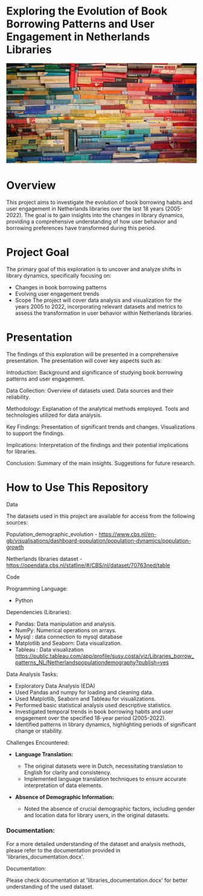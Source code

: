 # Exploring the Evolution of Book Borrowing Patterns and User Engagement in Netherlands Libraries
![Cover Image](github_cover/csm_2022-09-09_Bild_fuer_Book_Swap__c_Robert_Anasch__unsplash.com_7ba19b5dd2.jpg)
# Overview
This project aims to investigate the evolution of book borrowing habits and user engagement in Netherlands libraries over the last 18 years (2005-2022).
The goal is to gain insights into the changes in library dynamics, providing a comprehensive understanding of how user behavior and borrowing preferences have 
transformed during this period.

# Project Goal
The primary goal of this exploration is to uncover and analyze shifts in library dynamics, specifically focusing on:
 - Changes in book borrowing patterns
 - Evolving user engagement trends
 - Scope
The project will cover data analysis and visualization for the years 2005 to 2022, incorporating relevant datasets and metrics to assess the transformation in user 
behavior within Netherlands libraries.

# Presentation
The findings of this exploration will be presented in a comprehensive presentation. The presentation will cover key aspects such as:

Introduction:
Background and significance of studying book borrowing patterns and user engagement.

Data Collection:
Overview of datasets used.
Data sources and their reliability.

Methodology:
Explanation of the analytical methods employed.
Tools and technologies utilized for data analysis.

Key Findings:
Presentation of significant trends and changes.
Visualizations to support the findings.

Implications:
Interpretation of the findings and their potential implications for libraries.

Conclusion:
Summary of the main insights.
Suggestions for future research.


# How to Use This Repository

Data 

The datasets used in this project are available for access from the following sources:

Population_demographic_evolution - https://www.cbs.nl/en-gb/visualisations/dashboard-population/population-dynamics/population-growth

Netherlands libraries dataset - https://opendata.cbs.nl/statline/#/CBS/nl/dataset/70763ned/table

Code

Programming Language:
 - Python

Dependencies (Libraries):
 - Pandas: Data manipulation and analysis.
 - NumPy: Numerical operations on arrays.
 - Mysql : data connection to mysql database
 - Matplotlib and Seaborn: Data visualization.
 - Tableau : Data visualization  https://public.tableau.com/app/profile/susy.costa/viz/Libraries_borrow_patterns_NL/Netherlandspopulationdemography?publish=yes

Data Analysis Tasks:
 - Exploratory Data Analysis (EDA)
 - Used Pandas and numpy for loading and cleaning data.
 - Used Matplotlib, Seaborn and Tableau for visualizations.
 - Performed basic statistical analysis used descriptive statistics.
 - Investigated temporal trends in book borrowing habits and user engagement over the specified 18-year period (2005-2022).
 - Identified patterns in library dynamics, highlighting periods of significant change or stability.

Challenges Encountered:

- **Language Translation:**
  - The original datasets were in Dutch, necessitating translation to English for clarity and consistency.
  - Implemented language translation techniques to ensure accurate interpretation of data elements.
    
- **Absence of Demographic Information:**
  - Noted the absence of crucial demographic factors, including gender and location data for library users, in the original datasets.
    
### Documentation:

For a more detailed understanding of the dataset and analysis methods, please refer to the documentation provided in 'libraries_documentation.docx'.

Documentation: 

Please check documentation at 'libraries_documentation.docx' for better understanding of the used dataset.




